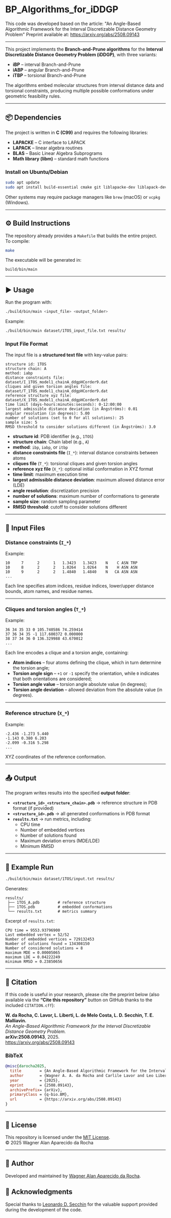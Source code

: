 # BP_Algorithms_for_iDDGP

This code was developed based on the article:
"An Angle-Based Algorithmic Framework for the Interval Discretizable Distance Geometry Problem"
Preprint available at: https://arxiv.org/abs/2508.09143

---

This project implements the **Branch-and-Prune algorithms** for the **Interval Discretizable Distance Geometry Problem (iDDGP)**, with three variants:

- **iBP**  – interval Branch-and-Prune   
- **iABP** – angular Branch-and-Prune  
- **iTBP** – torsional Branch-and-Prune 

The algorithms embed molecular structures from interval distance data and torsional constraints, producing multiple possible conformations under geometric feasibility rules.

---

## 📦 Dependencies

The project is written in **C (C99)** and requires the following libraries:

- **LAPACKE** – C interface to LAPACK  
- **LAPACK** – linear algebra routines  
- **BLAS** – Basic Linear Algebra Subprograms  
- **Math library (libm)** – standard math functions  

### Install on Ubuntu/Debian

```bash
sudo apt update
sudo apt install build-essential cmake git liblapacke-dev liblapack-dev libblas-dev
```

Other systems may require package managers like `brew` (macOS) or `vcpkg` (Windows).

---

## ⚙️ Build Instructions

The repository already provides a `Makefile` that builds the entire project.  
To compile:

```bash
make
```

The executable will be generated in:

```
build/bin/main
```

---

## ▶️ Usage

Run the program with:

```bash
./build/bin/main <input_file> <output_folder>
```

Example:

```bash
./build/bin/main dataset/1TOS_input_file.txt results/
```

### Input File Format

The input file is a **structured text file** with key-value pairs:

```
structure id: 1TOS
structure chain: A
method: iabp
distance constraints file: dataset/I_1TOS_model1_chainA_ddgpHCorder9.dat
cliques and given torsion angles file: dataset/T_1TOS_model1_chainA_ddgpHCorder9.dat
reference structure xyz file: dataset/X_1TOS_model1_chainA_ddgpHCorder9.dat
time limit (days-hours:minutes:seconds): 0-12:00:00
largest admissible distance deviation (in Ångströms): 0.01
angular resolution (in degrees): 5.00
number of solutions (set to 0 for all solutions): 25
sample size: 5
RMSD threshold to consider solutions different (in Ångströms): 3.0
```

- **structure id**: PDB identifier (e.g., `1TOS`)  
- **structure chain**: Chain label (e.g., `A`)  
- **method**: `ibp`, `iabp`, or `itbp`  
- **distance constraints file** (`I_*`): interval distance constraints between atoms  
- **cliques file** (`T_*`): torsional cliques and given torsion angles  
- **reference xyz file** (`X_*`): optional initial conformation in XYZ format  
- **time limit**: maximum execution time  
- **largest admissible distance deviation**: maximum allowed distance error (LDE)
- **angle resolution**: discretization precision  
- **number of solutions**: maximum number of conformations to generate  
- **sample size**: random sampling parameter  
- **RMSD threshold**: cutoff to consider solutions different  

---

## 📂 Input Files

### Distance constraints (`I_*`)
Example:
```
10     7      2      1   1.3423   1.3423    N    C ASN TRP
10     8      2      2   1.0264   1.0264    N    H ASN ASN
10     9      2      2   1.4840   1.4840    N   CA ASN ASN
...
```
Each line specifies atom indices, residue indices, lower/upper distance bounds, atom names, and residue names.

---

### Cliques and torsion angles (`T_*`)
Example:
```
36 34 35 33 0 105.740586 74.259414
37 36 34 35 -1 117.600372 0.000000
38 37 34 36 0 136.329988 43.670012
...
```
Each line encodes a clique and a torsion angle, containing:  
- **Atom indices** – four atoms defining the clique, which in turn determine the torsion angle;  
- **Torsion angle sign** – `+1` or `-1` specify the orientation, while `0` indicates that both orientations are considered;  
- **Torsion angle value** – torsion angle absolute value (in degrees);  
- **Torsion angle deviation** – allowed deviation from the absolute value (in degrees).  

---

### Reference structure (`X_*`)
Example:
```
-2.436 -1.273 5.440
-1.143 0.380 6.203
-2.099 -0.316 5.298
...
```
XYZ coordinates of the reference conformation.

---

## 📤 Output

The program writes results into the specified **output folder**:

- **`<structure_id>_<structure_chain>.pdb`** → reference structure in PDB format (if provided)  
- **`<structure_id>.pdb`** → all generated conformations in PDB format  
- **`results.txt`** → run metrics, including:  
  - CPU time  
  - Number of embedded vertices  
  - Number of solutions found  
  - Maximum deviation errors (MDE/LDE)  
  - Minimum RMSD  

---

## 🔬 Example Run

```bash
./build/bin/main dataset/1TOS/input.txt results/
```

Generates:

```
results/
 ├── 1TOS_A.pdb        # reference structure
 ├── 1TOS.pdb          # embedded conformations
 └── results.txt       # metrics summary
```

Excerpt of `results.txt`:
```
CPU time = 9553.93796900
Last embedded vertex = 52/52
Number of embedded vertices = 729132453
Number of solutions found = 134308150
Number of considered solutions = 8
maximum MDE = 0.00005065
maximum LDE = 0.04222249
minimum RMSD = 0.23850656
```

---

## 📖 Citation

If this code is useful in your research, please cite the preprint below (also available via the **“Cite this repository”** button on GitHub thanks to the included `CITATION.cff`):

**W. da Rocha, C. Lavor, L. Liberti, L. de Melo Costa, L. D. Secchin, T. E. Malliavin.**  
*An Angle-Based Algorithmic Framework for the Interval Discretizable Distance Geometry Problem.*  
**arXiv:2508.09143**, 2025.  
https://arxiv.org/abs/2508.09143

### BibTeX
```bibtex
@misc{darocha2025,
  title        = {An Angle-Based Algorithmic Framework for the Interval Discretizable Distance Geometry Problem},
  author       = {Wagner A. A. da Rocha and Carlile Lavor and Leo Liberti and Leticia de Melo Costa and Leonardo D. Secchin and Therese E. Malliavin},
  year         = {2025},
  eprint       = {2508.09143},
  archivePrefix= {arXiv},
  primaryClass = {q-bio.BM},
  url          = {https://arxiv.org/abs/2508.09143}
}
```

---

## 📜 License

This repository is licensed under the [MIT License](./LICENSE).  
© 2025 Wagner Alan Aparecido da Rocha

---

## 👤 Author

Developed and maintained by [Wagner Alan Aparecido da Rocha](https://github.com/wdarocha).  

## 🙏 Acknowledgments

Special thanks to [Leonardo D. Secchin](https://github.com/leonardosecchin) for the valuable support provided during the development of the code.
